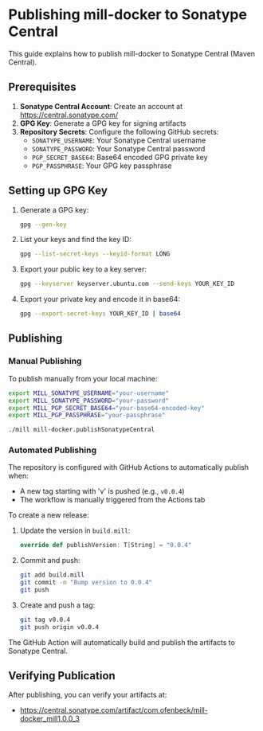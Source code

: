 # Publishing mill-docker to Sonatype Central

This guide explains how to publish mill-docker to Sonatype Central (Maven Central).

## Prerequisites

1. **Sonatype Central Account**: Create an account at https://central.sonatype.com/
2. **GPG Key**: Generate a GPG key for signing artifacts
3. **Repository Secrets**: Configure the following GitHub secrets:
   - `SONATYPE_USERNAME`: Your Sonatype Central username
   - `SONATYPE_PASSWORD`: Your Sonatype Central password
   - `PGP_SECRET_BASE64`: Base64 encoded GPG private key
   - `PGP_PASSPHRASE`: Your GPG key passphrase

## Setting up GPG Key

1. Generate a GPG key:
   ```bash
   gpg --gen-key
   ```

2. List your keys and find the key ID:
   ```bash
   gpg --list-secret-keys --keyid-format LONG
   ```

3. Export your public key to a key server:
   ```bash
   gpg --keyserver keyserver.ubuntu.com --send-keys YOUR_KEY_ID
   ```

4. Export your private key and encode it in base64:
   ```bash
   gpg --export-secret-keys YOUR_KEY_ID | base64
   ```

## Publishing

### Manual Publishing

To publish manually from your local machine:

```bash
export MILL_SONATYPE_USERNAME="your-username"
export MILL_SONATYPE_PASSWORD="your-password"
export MILL_PGP_SECRET_BASE64="your-base64-encoded-key"
export MILL_PGP_PASSPHRASE="your-passphrase"

./mill mill-docker.publishSonatypeCentral
```

### Automated Publishing

The repository is configured with GitHub Actions to automatically publish when:
- A new tag starting with 'v' is pushed (e.g., `v0.0.4`)
- The workflow is manually triggered from the Actions tab

To create a new release:

1. Update the version in `build.mill`:
   ```scala
   override def publishVersion: T[String] = "0.0.4"
   ```

2. Commit and push:
   ```bash
   git add build.mill
   git commit -m "Bump version to 0.0.4"
   git push
   ```

3. Create and push a tag:
   ```bash
   git tag v0.0.4
   git push origin v0.0.4
   ```

The GitHub Action will automatically build and publish the artifacts to Sonatype Central.

## Verifying Publication

After publishing, you can verify your artifacts at:
- https://central.sonatype.com/artifact/com.ofenbeck/mill-docker_mill1.0.0_3